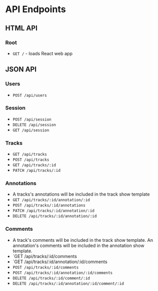 # API Endpoints

## HTML API

### Root

- `GET /` - loads React web app

## JSON API

### Users

- `POST /api/users`

### Session

- `POST /api/session`
- `DELETE /api/session`
- `GET /api/session`

### Tracks

- `GET /api/tracks`
- `POST /api/tracks`
- `GET /api/tracks/:id`
- `PATCH /api/tracks/:id`

### Annotations

- A tracks's annotations will be included in the track show template
- `GET /api/tracks/:id/annotation/:id`
- `POST /api/tracks/:id/annotations`
- `PATCH /api/tracks/:id/annotation/:id`
- `DELETE /api/tracks/:id/annotation/:id`

### Comments

- A track's comments will be included in the track show template. An annotation's comments will be included in the annotation show template.
- `GET /api/tracks/:id/comments
- `GET /api/tracks/:id/annotation/:id/comments
- `POST /api/tracks/:id/comments`
- `POST /api/tracks/:id/annotation/:id/comments`
- `DELETE /api/tracks/:id/comment/:id`
- `DELETE /api/tracks/:id/annotation/:id/comment/:id`
